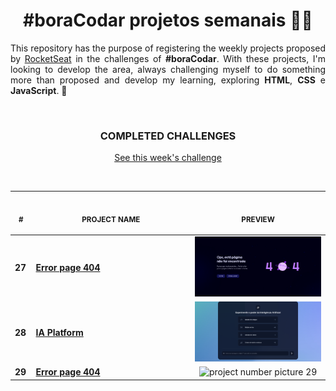 <h1 align="center"><strong>#boraCodar projetos semanais 🚀💫</strong></h1>

<p align="justify">This repository has the purpose of registering the weekly projects proposed by <a href="https://app.rocketseat.com.br/">RocketSeat</a> in the challenges of <strong>#boraCodar</strong>. With these projects, I'm looking to develop the area, always challenging myself to do something more than proposed and develop my learning, exploring <strong>HTML</strong>, <strong>CSS</strong> e <strong>JavaScript</strong>. 🚀</p>
<br>

<p align="center">
  <h3 align="center"><strong>COMPLETED CHALLENGES</strong></h3>
  <p align="center"><a href="https://www.rocketseat.com.br/boracodar">See this week's challenge</a></p>
  <br>
  <table align="center">
    <thead>
      <tr>
        <th align="center">
          <img width="20" height="1">
          <p><small>#</small></p>
        </th>
        <th align="center">
          <img width="300" height="1">
          <p><small>PROJECT NAME</small></p>
        </th>
        <th align="center">
          <img width="200" height="1">
          <p><small>PREVIEW</small></p>
        </th>
      </tr>
    </thead>
    <tbody>
      <tr>
        <td><strong>27</strong></td>
        <td><a href="https://github.com/brunoabunai/bora-codar/tree/main/27.%20Error-Page"><strong>Error page 404</strong></a></td>
        <td align="center"><img width="250px" src="./preview/27.png" alt="project number picture 27"></td>
      </tr>
      <tr>
        <td><strong>28</strong></td>
        <td><a href="https://github.com/brunoabunai/bora-codar/tree/main/27.%20Error-Page"><strong>IA Platform</strong></a></td>
        <td align="center"><img width="250px" src="./preview/28.png" alt="project number picture 28"></td>
      </tr>
      <tr>
        <td><strong>29</strong></td>
        <td><a href="https://github.com/brunoabunai/bora-codar/tree/main/27.%20Error-Page"><strong>Error page 404</strong></a></td>
        <td align="center"><img width="250px" src="./preview/29.png" alt="project number picture 29"></td>
      </tr>
    </tbody>
  </table>
</p>
